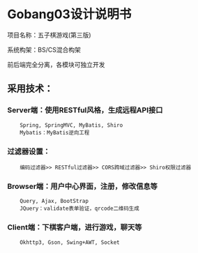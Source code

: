 # Gobang03设计说明书


项目名称：五子棋游戏(第三版)

系统构架：BS/CS混合构架

前后端完全分离，各模块可独立开发

## 采用技术：

### Server端：使用RESTful风格，生成远程API接口
        Spring, SpringMVC, MyBatis, Shiro
        Mybatis：MyBatis逆向工程
        
### 过滤器设置：
        编码过滤器>> RESTful过滤器>> CORS跨域过滤器>> Shiro权限过滤器

### Browser端：用户中心界面，注册，修改信息等
        Query, Ajax, BootStrap
        JQuery：validate表单验证，qrcode二维码生成
	

### Client端：下棋客户端，进行游戏，聊天等
        Okhttp3, Gson, Swing+AWT, Socket


